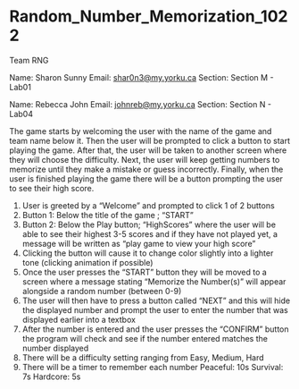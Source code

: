 # Random_Number_Memorization_1022
Team RNG


Name: Sharon Sunny
Email: shar0n3@my.yorku.ca
Section: Section M - Lab01

Name: Rebecca John
Email: johnreb@my.yorku.ca
Section: Section N - Lab04

The game starts by welcoming the user with the name of the game and team name below it. Then the user will be prompted to click a button to start playing the game. After that, the user will be taken to another screen where they will choose the difficulty. Next, the user will keep getting numbers to memorize until they make a mistake or guess incorrectly. Finally, when the user is finished playing the game there will be a button prompting the user to see their high score. 

1. User is greeted by a “Welcome” and prompted to click 1 of 2 buttons
2. Button 1: Below the title of the game ; “START”
3. Button 2: Below the Play button; “HighScores” where the user will be able to see their highest 3-5 scores and if they have not played yet, a message will be written as “play game to view your high score”
4. Clicking the button will cause it to change color slightly into a lighter tone (clicking animation if possible)
5. Once the user presses the “START” button they will be moved to a screen where a message stating “Memorize the Number(s)” will appear alongside a random number (between 0-9) 
6. The user will then have to press a button called “NEXT” and this will hide the displayed number and prompt the user to enter the number that was displayed earlier into a textbox
7. After the number is entered and the user presses the “CONFIRM” button the program will check and see if the number entered matches the number displayed
8. There will be a difficulty setting ranging from Easy, Medium, Hard
9. There will be a timer to remember each number
Peaceful: 10s
Survival: 7s
Hardcore: 5s

